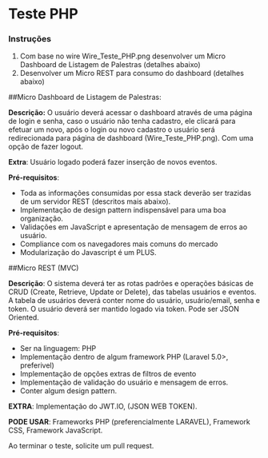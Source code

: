# Teste PHP

### Instruções

1. Com base no wire Wire_Teste_PHP.png desenvolver um Micro Dashboard de Listagem de Palestras (detalhes abaixo)
2. Desenvolver um Micro REST para consumo do dashboard (detalhes abaixo)

##Micro Dashboard de Listagem de Palestras:

**Descrição:**
	O usuário deverá acessar o dashboard através de uma página de login e senha, caso o usuário não tenha cadastro, ele clicará para efetuar um novo, após o login ou novo cadastro o usuário será redirecionada para página de dashboard (Wire_Teste_PHP.png). Com uma opção de fazer logout. 

**Extra**: Usuário logado poderá fazer inserção de novos eventos.

**Pré-requisitos**:
* Toda as informações consumidas por essa stack deverão ser trazidas de um servidor REST (descritos mais abaixo).
* Implementação de design pattern indispensável para uma boa organização.
* Validações em JavaScript e apresentação de mensagem de erros ao usuário.
* Compliance com os navegadores mais comuns do mercado
* Modularização do Javascript é um PLUS.

##Micro REST (MVC)

**Descrição**:
O sistema deverá ter as rotas padrões e operações básicas de CRUD (Create, Retrieve, Update or Delete), das tabelas usuários e eventos. A tabela de usuários deverá conter nome do usuário, usuário/email, senha e token. O usuário deverá ser mantido logado via token. Pode ser JSON Oriented.

**Pré-requisitos**:
* Ser na linguagem: PHP
* Implementação dentro de algum framework PHP (Laravel 5.0>, preferivel)
* Implementação de opções extras de filtros de evento
* Implementação de validação do usuário e mensagem de erros.
* Conter algum design pattern.

**EXTRA**: Implementação do JWT.IO, (JSON WEB TOKEN). 

**PODE USAR**: Frameworks PHP (preferencialmente LARAVEL), Framework CSS, Framework JavaScript.

Ao terminar o teste, solicite um pull request.
